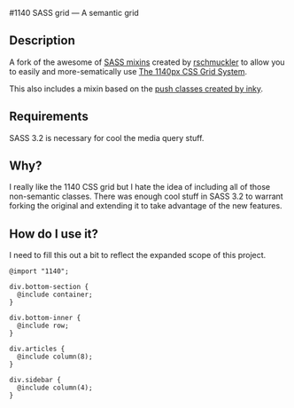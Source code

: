 #1140 SASS grid — A semantic grid

## Description
A fork of the awesome of [SASS mixins](http://sass-lang.com/) created by [rschmuckler](https://github.com/rschmukler/1140-sass) to allow you to easily and more-sematically use [The 1140px CSS Grid System](http://cssgrid.net/).

This also includes a mixin based on the [push classes created by inky](https://gist.github.com/710796/5945729fe400299f98ba832869b6a82ec1840152).

## Requirements
SASS 3.2 is necessary for cool the media query stuff.

## Why?

I really like the 1140 CSS grid but I hate the idea of including all of those non-semantic classes. There was enough cool stuff in SASS 3.2 to warrant forking the original and extending it to take advantage of the new features.



## How do I use it?

I need to fill this out a bit to reflect the expanded scope of this project.

    @import "1140";

    div.bottom-section {
      @include container;
    }

    div.bottom-inner {
      @include row;
    }

    div.articles {
      @include column(8);
    }

    div.sidebar {
      @include column(4);
    }

